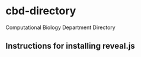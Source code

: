 # cbd-directory
Computational Biology Department Directory

## Instructions for installing reveal.js
